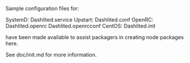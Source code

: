 Sample configuration files for:

SystemD: Dashlited.service
Upstart: Dashlited.conf
OpenRC:  Dashlited.openrc
         Dashlited.openrcconf
CentOS:  Dashlited.init

have been made available to assist packagers in creating node packages here.

See doc/init.md for more information.

